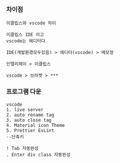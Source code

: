 ### 차이점

    이클립스와 vscode 차이

    이클립스 IDE 이고
    vscode는 에디터다

    IDE(개발환경모두있음) > 에디터(vscode) > 메모장

    인텔리제이 > 이클립스 

    vscode > 브라켓 > *** 
  
  ### 프로그램 다운

    vscode 
    1. live server
    2. auto rename tag
    3. auto close tag
    4. Material icon Theme
    5. Prettier EsLint
    --단축키

    ! Tab 자동완성
    . Enter div class 자동완성
